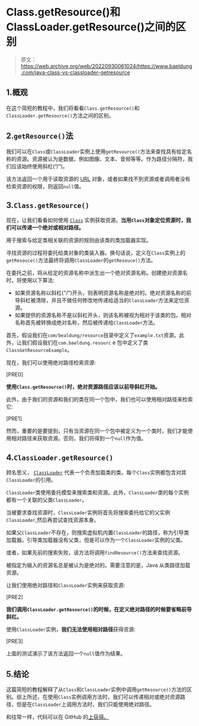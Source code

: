 # Class.getResource()和 ClassLoader.getResource()之间的区别

> 原文：<https://web.archive.org/web/20220930061024/https://www.baeldung.com/java-class-vs-classloader-getresource>

## 1.概观

在这个简短的教程中，我们将看看`Class.getResource()`和`ClassLoader.getResource()`方法之间的区别。

## 2.`getResource()`法

我们可以在`Class`或`ClassLoader`实例上使用`getResource()`方法来查找具有给定名称的资源。资源被认为是数据，例如图像、文本、音频等等。作为路径分隔符，我们应该始终使用斜杠(“/”)。

该方法返回一个用于读取资源的 [URL](/web/20221112192243/https://www.baeldung.com/java-url) 对象，或者如果找不到资源或者调用者没有检索资源的权限，则返回`null`值。

## 3.`Class.getResource()`

现在，让我们看看如何使用 [`Class`](https://web.archive.org/web/20221112192243/https://docs.oracle.com/javase/8/docs/api/java/lang/Class.html) 实例获取资源。**当用`Class`对象定位资源时，我们可以传递一个绝对或相对路径。**

用于搜索与给定类相关联的资源的规则由该类的类加载器实现。

寻找资源的过程将委托给类对象的类装入器。换句话说，定义在`Class`实例上的`getResouce()`方法最终将调用`ClassLoader`的`getResouce()`方法。

在委托之前，将从给定的资源名称中派生出一个绝对资源名称。创建绝对资源名时，将使用以下算法:

*   如果资源名称以斜杠("/")开头，则表明资源名称是绝对的。绝对资源名称的前导斜杠被清除，并且不做任何修改地传递给适当的`ClassLoader`方法来定位资源。
*   如果提供的资源名称不是以斜杠开头，则该名称被视为相对于该类的包。相对名称首先被转换成绝对名称，然后被传递给`ClassLoader`方法。

首先，假设我们在`com/bealdung/resource`目录中定义了`example.txt`资源。此外，让我们假设我们在`com.baeldung.resourc` e 包中定义了类`ClassGetResourceExample`。

现在，我们可以使用绝对路径检索资源:

[PRE0]

**使用`Class.getResource()`时，绝对资源路径应该以前导斜杠开始。**

此外，由于我们的资源和我们的类在同一个包中，我们也可以使用相对路径来检索它:

[PRE1]

然而，重要的是要提到，只有当资源在同一个包中被定义为一个类时，我们才能使用相对路径来获取资源。否则，我们将得到一个`null`作为值。

## 4.`ClassLoader.getResource()`

顾名思义， [`ClassLoader`](/web/20221112192243/https://www.baeldung.com/java-classloaders) 代表一个负责加载类的类。每个`Class`实例都包含对其`ClassLoader`的引用。

`ClassLoader`类使用委托模型来搜索类和资源。此外，`ClassLoader`类的每个实例都有一个关联的父类`ClassLoader`。

当被要求查找资源时，`ClassLoader`实例将首先将搜索委托给它的父实例`ClassLoader`,然后再尝试查找资源本身。

如果父`ClassLoader`不存在，则搜索虚拟机内置`ClassLoader`的路径，称为引导类加载器。引导类加载器没有父类，但是可以作为一个`ClassLoader`实例的父类。

或者，如果先前的搜索失败，该方法将调用`findResource()`方法来查找资源。

被指定为输入的资源名总是被认为是绝对的。需要注意的是，Java 从类路径加载资源。

让我们使用绝对路径和`ClassLoader`实例来获取资源:

[PRE2]

**我们调用`ClassLoader.getResource()`的时候，在定义绝对路径的时候要省略前导斜杠。**

使用`ClassLoader`实例，**我们无法使用相对路径**获得资源:

[PRE3]

上面的测试演示了该方法返回一个`null`值作为结果。

## 5.结论

这篇简短的教程解释了从`Class`和`ClassLoader`实例中调用`getResource()`方法的区别。综上所述，在使用`Class`实例调用方法时，我们可以传递相对或绝对资源路径，但是在`ClassLoader`上调用方法时，我们只能使用绝对路径。

和往常一样，代码可以在 GitHub 的[上获得。](https://web.archive.org/web/20221112192243/https://github.com/eugenp/tutorials/tree/master/core-java-modules/core-java-jvm-2)